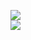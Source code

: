 [![](https://img.shields.io/badge/Made%20With-Github%20Spray-lightgrey.svg?style=for-the-badge&logo=github)](https://github.com/Annihil/github-spray#10186)  
[![](https://i.imgur.com/2DrTn0Z.gif)](https://github.com/Annihil/github-spray)